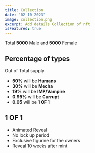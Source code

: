 ```yaml
---
title: Collection
date: "02-10-2023"
image: collection.png
excerpt: Add details Collection of nft
isFeatured: true
---
```


Total **5000** Male and **5000** Female
## Percentage of types
Out of Total supply 
- **50%** will be **Humans**
- **30%** will be **Mecha**
- **19%** will be **IMP/Vampire**
- **0.95%** will be **Currupt**
- **0.05** will be **1 OF 1**

## 1 OF 1
- Animated Reveal 
- No lock up period
- Exclusive figurine for the owners 
- Reveal 10 weeks after mint